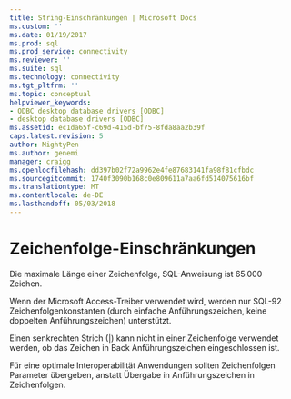 ```yaml
---
title: String-Einschränkungen | Microsoft Docs
ms.custom: ''
ms.date: 01/19/2017
ms.prod: sql
ms.prod_service: connectivity
ms.reviewer: ''
ms.suite: sql
ms.technology: connectivity
ms.tgt_pltfrm: ''
ms.topic: conceptual
helpviewer_keywords:
- ODBC desktop database drivers [ODBC]
- desktop database drivers [ODBC]
ms.assetid: ec1da65f-c69d-415d-bf75-8fda8aa2b39f
caps.latest.revision: 5
author: MightyPen
ms.author: genemi
manager: craigg
ms.openlocfilehash: dd397b02f72a9962e4fe87683141fa98f81cfbdc
ms.sourcegitcommit: 1740f3090b168c0e809611a7aa6fd514075616bf
ms.translationtype: MT
ms.contentlocale: de-DE
ms.lasthandoff: 05/03/2018
---
```

# <a name="string-limitations"></a>Zeichenfolge-Einschränkungen
Die maximale Länge einer Zeichenfolge, SQL-Anweisung ist 65.000 Zeichen.  
  
 Wenn der Microsoft Access-Treiber verwendet wird, werden nur SQL-92 Zeichenfolgenkonstanten (durch einfache Anführungszeichen, keine doppelten Anführungszeichen) unterstützt.  
  
 Einen senkrechten Strich (&#124;) kann nicht in einer Zeichenfolge verwendet werden, ob das Zeichen in Back Anführungszeichen eingeschlossen ist.  
  
 Für eine optimale Interoperabilität Anwendungen sollten Zeichenfolgen Parameter übergeben, anstatt Übergabe in Anführungszeichen in Zeichenfolgen.
